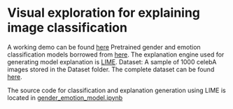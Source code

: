 # Visual exploration for explaining image classification
A working demo can be found [here](https://ethanzyn.github.io/AI_explainability)
Pretrained gender and emotion classification models borrowed from [here](https://github.com/oarriaga/face_classification). The explanation engine used for generating model explanation is [LIME](https://github.com/marcotcr/lime).
Dataset: A sample of 1000 celebA images stored in the Dataset folder. The complete dataset can be found [here](https://www.kaggle.com/jessicali9530/celeba-dataset).

The source code for classification and explanation generation using LIME is located in [gender_emotion_model.ipynb](../master/face_classification/src/gender_emotion_model.ipynb)

